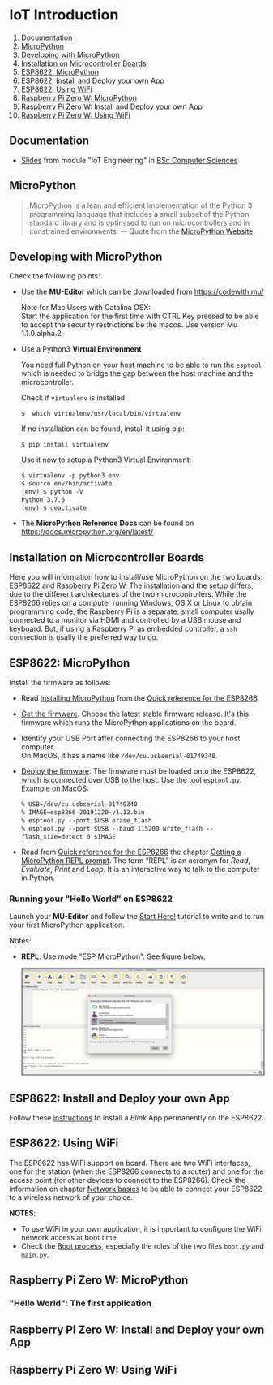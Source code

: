 # IoT Introduction
1. [Documentation](#documentation)
2. [MicroPython](#micropython)
3. [Developing with MicroPython](#developing-with-microPython)
4. [Installation on Microcontroller Boards](#installation-on-microcontroller-boards)
5. [ESP8622: MicroPython](#esp8622-micropython)
6. [ESP8622: Install and Deploy your own App](#esp8622-install-and-deploy-your-own-app)
7. [ESP8622: Using WiFi](#esp8622-using-wifi)
8. [Raspberry Pi Zero W: MicroPython](#raspberry-pi-zero-w-micropython)
8. [Raspberry Pi Zero W: Install and Deploy your own App](#raspberry-pi-zero-w-install-and-deploy-your-own-app)
8. [Raspberry Pi Zero W: Using WiFi](#raspberry-pi-zero-w-using-wifi)

## Documentation

- [Slides](./IoT01Introduction.pdf) from module "IoT Engineering" in [BSc Computer Sciences](https://www.fhnw.ch/en/degree-programmes/engineering/computer-sciences)


## MicroPython

> MicroPython is a lean and efficient implementation of the Python 3 programming language that includes a small subset of the Python standard library and is optimised to run on microcontrollers and in constrained environments.
-- Quote from the [MicroPython Website](https://micropython.org/)

## Developing with MicroPython

Check the following points:

- Use the **MU-Editor** which can be downloaded from https://codewith.mu/

    Note for Mac Users with Catalina OSX:  
    Start the application for the first time with CTRL Key pressed to be able to accept the security restrictions be the macos. Use version Mu 1.1.0.alpha.2

-  Use a Python3 **Virtual Environment**

    You need full Python on your host machine to be able to run the `esptool` which is needed to bridge the gap between the host machine and the microcontroller.

    Check if `virtualenv` is installed

    ```
    $  which virtualenv/usr/local/bin/virtualenv
    ```

    If no installation can be found, install it using pip:

    ```
    $ pip install virtualenv
    ```

    Use it now to setup a Python3 Virtual Environment:

    ```
    $ virtualenv -p python3 env
    $ source env/bin/activate
    (env) $ python -V
    Python 3.7.6
    (env) $ deactivate
    ```

- The **MicroPython Reference Docs** can be found on https://docs.micropython.org/en/latest/

## Installation on Microcontroller Boards

Here you will information how to install/use MicroPython on the two boards: [ESP8622](https://www.adafruit.com/product/3213) and [Raspberry Pi Zero W](https://www.raspberrypi.org/products/raspberry-pi-zero-w/). The installation and the setup differs, due to the different architectures of the two microcontrollers. While the ESP8266 relies on a computer running Windows, OS X or Linux to obtain programming code, the Raspberry Pi is a separate, small computer usally connected to a monitor via HDMI and controlled by a USB mouse and keyboard. But, if using a Raspberry Pi as embedded controller, a `ssh` connection is usally the preferred way to go.

## ESP8622: MicroPython

Install the firmware as follows:

- Read [Installing MicroPython](https://docs.micropython.org/en/latest/esp8266/tutorial/intro.html#intro)  from the [Quick reference for the ESP8266](https://docs.micropython.org/en/latest/esp8266/quickref.html#).

- [Get the firmware](https://docs.micropython.org/en/latest/esp8266/tutorial/intro.html#getting-the-firmware). Choose the latest stable firmware release. It's this firmware which runs the MicroPython applications on the board.

- Identify your USB Port after connecting the ESP8266 to your host computer.  
  On MacOS, it has a name like `/dev/cu.usbserial-01749340`.

- [Deploy the firmware](https://docs.micropython.org/en/latest/esp8266/tutorial/intro.html#deploying-the-firmware). The firmware must be loaded onto the ESP8622, which is connected over USB to the host. Use the tool `esptool.py`. Example on MacOS:

    ```
    % USB=/dev/cu.usbserial-01749340
    % IMAGE=esp8266-20191220-v1.12.bin
    % esptool.py --port $USB erase_flash
    % esptool.py --port $USB --baud 115200 write_flash --flash_size=detect 0 $IMAGE
    ```

- Read from [Quick reference for the ESP8266](https://docs.micropython.org/en/latest/esp8266/quickref.html#) the chapter [Getting a MicroPython REPL prompt](https://docs.micropython.org/en/latest/esp8266/tutorial/repl.html). The term “REPL” is an acronym for *Read*, *Evaluate*, *Print* and *Loop*. It is an interactive way to talk to the computer in Python.

### Running your "Hello World" on ESP8622

Launch your **MU-Editor** and follow the [Start Here!](https://codewith.mu/en/tutorials/1.0/start) tutorial to write and to run your first MicroPython application.

Notes: 
- **REPL**: Use mode "ESP MicroPython". See figure below:

  <img src="mu-mode.png">

## ESP8622: Install and Deploy your own App

Follow these [instructions](blink) to install a *Blink* App permanently on the ESP8622.

## ESP8622: Using WiFi

The ESP8622 has WiFi support on board. There are two WiFi interfaces, one for the station (when the ESP8266 connects to a router) and one for the access point (for other devices to connect to the ESP8266). Check the information on chapter [Network basics](https://docs.micropython.org/en/latest/esp8266/tutorial/network_basics.html#network-basics) to be able to connect your ESP8622 to a wireless network of your choice.

**NOTES**:
- To use WiFi in your own application, it is important to configure the WiFi network access at boot time.
- Check the [Boot process](https://docs.micropython.org/en/latest/esp8266/general.html#boot-process), especially the roles of the two files `boot.py` and `main.py`.

## Raspberry Pi Zero W: MicroPython

### "Hello World": The first application

## Raspberry Pi Zero W: Install and Deploy your own App

## Raspberry Pi Zero W: Using WiFi
